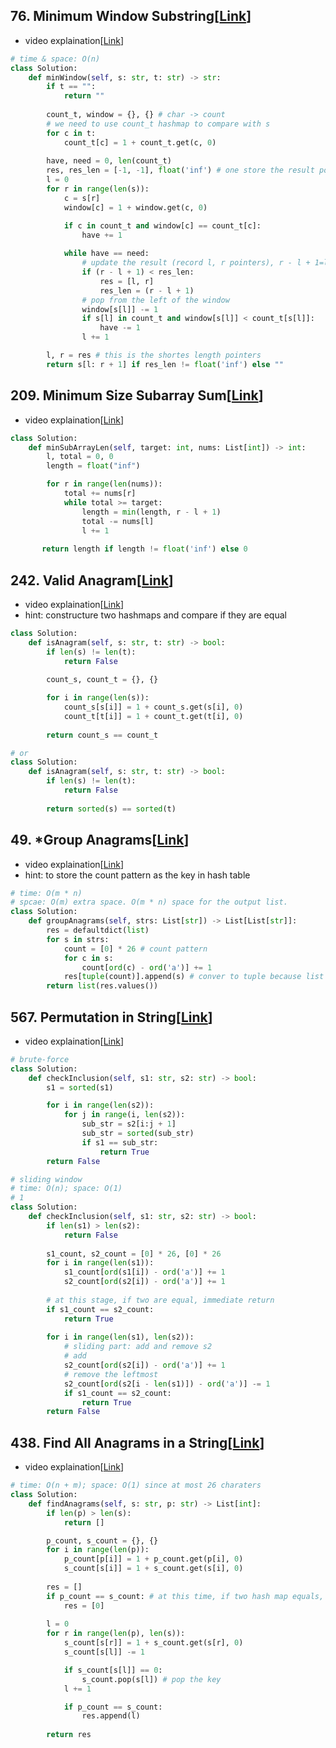 ## 76. Minimum Window Substring[[Link](https://leetcode.com/problems/minimum-window-substring/description/?envType=study-plan-v2&envId=top-interview-150)]

- video explaination[[Link](https://neetcode.io/problems/minimum-window-with-characters)]

```python
# time & space: O(n)
class Solution:
    def minWindow(self, s: str, t: str) -> str:
        if t == "":
            return ""
        
        count_t, window = {}, {} # char -> count
        # we need to use count_t hashmap to compare with s
        for c in t:
            count_t[c] = 1 + count_t.get(c, 0)
        
        have, need = 0, len(count_t)
        res, res_len = [-1, -1], float('inf') # one store the result pointer, one store the
        l = 0
        for r in range(len(s)):
            c = s[r]
            window[c] = 1 + window.get(c, 0)

            if c in count_t and window[c] == count_t[c]:
                have += 1
            
            while have == need:
                # update the result (record l, r pointers), r - l + 1=lenght of current window
                if (r - l + 1) < res_len:
                    res = [l, r]
                    res_len = (r - l + 1)
                # pop from the left of the window
                window[s[l]] -= 1
                if s[l] in count_t and window[s[l]] < count_t[s[l]]:
                    have -= 1
                l += 1

        l, r = res # this is the shortes length pointers
        return s[l: r + 1] if res_len != float('inf') else ""
```

## 209. Minimum Size Subarray Sum[[Link](https://leetcode.com/problems/minimum-size-subarray-sum/description/?envType=study-plan-v2&envId=top-interview-150)]

- video explaination[[Link](https://neetcode.io/problems/minimum-size-subarray-sum)]

```python
class Solution:
    def minSubArrayLen(self, target: int, nums: List[int]) -> int:
        l, total = 0, 0
        length = float("inf")

        for r in range(len(nums)):
            total += nums[r]
            while total >= target:
                length = min(length, r - l + 1)
                total -= nums[l]
                l += 1
        
       return length if length != float('inf') else 0
```

## 242. Valid Anagram[[Link](https://leetcode.com/problems/valid-anagram/description/?envType=study-plan-v2&envId=top-interview-150)]

- video explaination[[Link](https://neetcode.io/problems/is-anagram)]
- hint: constructure two hashmaps and compare if they are equal
```python
class Solution:
    def isAnagram(self, s: str, t: str) -> bool:
        if len(s) != len(t):
            return False
        
        count_s, count_t = {}, {}

        for i in range(len(s)):
            count_s[s[i]] = 1 + count_s.get(s[i], 0)
            count_t[t[i]] = 1 + count_t.get(t[i], 0)
        
        return count_s == count_t

# or
class Solution:
    def isAnagram(self, s: str, t: str) -> bool:
        if len(s) != len(t):
            return False
        
        return sorted(s) == sorted(t)
```

## 49. *Group Anagrams[[Link](https://leetcode.com/problems/group-anagrams/description/?envType=study-plan-v2&envId=top-interview-150)]

- video explaination[[Link](https://neetcode.io/problems/anagram-groups)]
- hint: to store the count pattern as the key in hash table
```python
# time: O(m * n)
# spcae: O(m) extra space. O(m * n) space for the output list.
class Solution:
    def groupAnagrams(self, strs: List[str]) -> List[List[str]]:
        res = defaultdict(list)
        for s in strs:
            count = [0] * 26 # count pattern
            for c in s:
                count[ord(c) - ord('a')] += 1
            res[tuple(count)].append(s) # conver to tuple because list is mutable so cannot be the key
        return list(res.values())
```

## 567. Permutation in String[[Link](https://leetcode.com/problems/permutation-in-string/description/)]

- video explaination[[Link](https://neetcode.io/problems/permutation-string)]
```python
# brute-force
class Solution:
    def checkInclusion(self, s1: str, s2: str) -> bool:
        s1 = sorted(s1)

        for i in range(len(s2)):
            for j in range(i, len(s2)):
                sub_str = s2[i:j + 1]
                sub_str = sorted(sub_str)
                if s1 == sub_str:
                    return True
        return False

# sliding window
# time: O(n); space: O(1)
# 1
class Solution:
    def checkInclusion(self, s1: str, s2: str) -> bool:
        if len(s1) > len(s2):
            return False
        
        s1_count, s2_count = [0] * 26, [0] * 26
        for i in range(len(s1)):
            s1_count[ord(s1[i]) - ord('a')] += 1
            s2_count[ord(s2[i]) - ord('a')] += 1
        
        # at this stage, if two are equal, immediate return
        if s1_count == s2_count:
            return True
        
        for i in range(len(s1), len(s2)):
            # sliding part: add and remove s2
            # add
            s2_count[ord(s2[i]) - ord('a')] += 1
            # remove the leftmost
            s2_count[ord(s2[i - len(s1)]) - ord('a')] -= 1
            if s1_count == s2_count:
                return True
        return False
```

## 438. Find All Anagrams in a String[[Link](https://leetcode.com/problems/find-all-anagrams-in-a-string/description/)]

- video explaination[[Link](https://neetcode.io/solutions/find-all-anagrams-in-a-string)]

```python
# time: O(n + m); space: O(1) since at most 26 charaters
class Solution:
    def findAnagrams(self, s: str, p: str) -> List[int]:
        if len(p) > len(s):
            return []

        p_count, s_count = {}, {}
        for i in range(len(p)):
            p_count[p[i]] = 1 + p_count.get(p[i], 0)
            s_count[s[i]] = 1 + s_count.get(s[i], 0)
        
        res = []
        if p_count == s_count: # at this time, if two hash map equals, means start index 0 can be added
            res = [0]
        
        l = 0
        for r in range(len(p), len(s)):
            s_count[s[r]] = 1 + s_count.get(s[r], 0)
            s_count[s[l]] -= 1

            if s_count[s[l]] == 0:
                s_count.pop(s[l]) # pop the key
            l += 1

            if p_count == s_count:
                res.append(l)
        
        return res
```